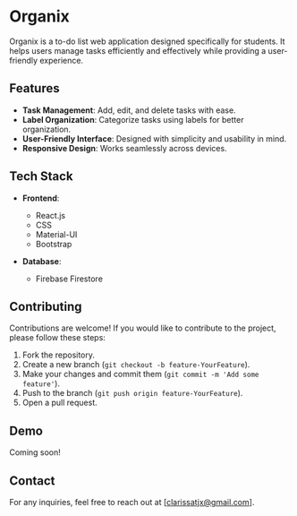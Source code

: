 # Organix

Organix is a to-do list web application designed specifically for students. It helps users manage tasks efficiently and effectively while providing a user-friendly experience.

## Features

- **Task Management**: Add, edit, and delete tasks with ease.
- **Label Organization**: Categorize tasks using labels for better organization.
- **User-Friendly Interface**: Designed with simplicity and usability in mind.
- **Responsive Design**: Works seamlessly across devices.

## Tech Stack

- **Frontend**: 
  - React.js
  - CSS
  - Material-UI
  - Bootstrap

- **Database**: 
  - Firebase Firestore

## Contributing

Contributions are welcome! If you would like to contribute to the project, please follow these steps:

1. Fork the repository.
2. Create a new branch (`git checkout -b feature-YourFeature`).
3. Make your changes and commit them (`git commit -m 'Add some feature'`).
4. Push to the branch (`git push origin feature-YourFeature`).
5. Open a pull request.

## Demo

Coming soon!

## Contact

For any inquiries, feel free to reach out at [clarissatjx@gmail.com].